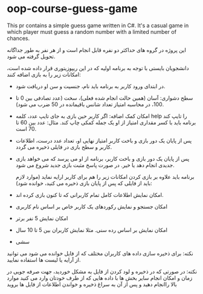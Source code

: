 # oop-course-guess-game
This pr contains a simple guess game written in C#. It's a casual game in which player must guess a random number with a limited number of chances. 

این پروژه در گروه های حداکثر دو نفره قابل انجام است و از هر نفر به طور جداگانه تحویل گرفته می شود.

دانشجویان بایستی با توجه به برنامه اولیه که در این ریپوزیتوری قرار داده شده است، امکانات زیر را به بازی اضافه کنند:


- در ابتدای ورود کاربر به برنامه باید نام، جنسیت و سن او دریافت شود.
- سطح دشواری: آسان (همین حالت انجام شده فعلی)، سخت (عدد تصادفی بین 0 تا 100، در محاسبه امتیاز تعداد شانس باقیمانده در 50 ضرب می شود).
- امکان کمک اضافه: اگر کاربر حین بازی به جای تایپ عدد، کلمه help را تایپ کند برنامه باید با کسر مقداری امتیاز از او یک جمله کمکی چاپ کند. مثال: عدد بین 60 تا 70 است.
- پس از پایان یک دور بازی و باخت کاربر امتیاز نهایی او، تعداد عدد درست، اطلاعات کاربر و سطح بازی در فایلی ذخیره می گردد. 
- پس از پایان یک دور بازی و باخت کاربر، برنامه از او می پرسد که می خواهد بازی جدیدی انجام دهد یا خیر. در صورت پاسخ مثبت بازی جدید شروع می شود.
  
  برنامه باید علاوه بر بازی کردن امکانات زیر را هم برای کاربر ارایه نماید (موارد لازم باید از فایلی که پس از پایان بازی ذخیره می کنید، خوانده شود):
- امکان نمایش اطلاعات کامل تمام کاربرانی که تا کنون بازی کرده اند.
- امکان جستجو و نمایش رکوردهای یک کاربر خاص بر اساس نام کاربری
- امکان نمایش 5 نفر برتر
- امکان نمایش بر اساس رده سنی. مثلا نمایش کاربران بین 5 تا 10 سال
- سشی

نکته:‌ برای ذخیره سازی داده های کاربران مختلف که از فایل خوانده می شود می توانید از آرایه یا لیست ها استفاده نمایید.

نکته:‌ در صورتی که در ذخیره و لود کردن از فایل به مشکل خوردید، جهت صرفه جویی در زمان و امکان انجام سایر بخش ها با داده هایی که از طرف خودتان وارد می کنید موارد بالا راانجام دهید و پس از آن به سراغ ذخیره و خواندن اطلاعات از فایل ها بروید


